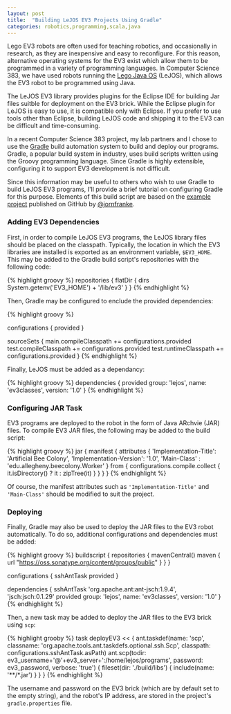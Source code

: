 ```yaml
---
layout: post
title:  "Building LeJOS EV3 Projects Using Gradle"
categories: robotics,programming,scala,java
---
```


Lego EV3 robots are often used for teaching robotics, and occasionally in research, as they are inexpensive and easy to reconfigure. For this reason, alternative operating systems for the EV3 exist which allow them to be programmed in a variety of programming languages. In Computer Science 383, we have used robots running the [Lego Java OS](http://www.lejos.org) (LeJOS), which allows the EV3 robot to be programmed using Java.

The LeJOS EV3 library provides plugins for the Eclipse IDE for building Jar files suitble for deployment on the EV3 brick. While the Eclipse plugin for LeJOS is easy to use, it is compatible only with Eclipse. If you prefer to use tools other than Eclipse, building LeJOS code and shipping it to the EV3 can be difficult and time-consuming.

In a recent Computer Science 383 project, my lab partners and I chose to use the [Gradle](http://www.gradle.org) build automation system to build and deploy our programs. Gradle, a popular build system in industry, uses build scripts written using the Groovy programming language. Since  Gradle is highly extensible, configuring it to support EV3 development is not difficult.

Since this information may be useful to others who wish to use Gradle to build LeJOS EV3 programs, I'll provide a brief tutorial on configuring Gradle for this purpose. Elements of this build script are based on the [example project](https://github.com/jornfranke/lejos-ev3-example) published on GitHub by [@jornfranke](https://github.com/jornfranke).

### Adding EV3 Dependencies 

First, in order to compile LeJOS EV3 programs, the LeJOS library files should be placed on the classpath. Typically, the location in which the EV3 libraries are installed is exported as an environment variable, `$EV3_HOME`. This may be added to the Gradle build script's repositories with the following code:

{% highlight groovy %}
repositories {
     flatDir {
       dirs  System.getenv('EV3_HOME') + '/lib/ev3'
   }
}
{% endhighlight %}

Then, Gradle may be configured to enclude the provided dependencies:

{% highlight groovy %}

configurations {
    provided
}


sourceSets {
    main.compileClasspath += configurations.provided
    test.compileClasspath += configurations.provided
    test.runtimeClasspath += configurations.provided
}
{% endhighlight %}

Finally, LeJOS must be added as a dependancy:

{% highlight groovy %}
dependencies {
    provided group: 'lejos', name: 'ev3classes', version: '1.0'
}
{% endhighlight %}

### Configuring JAR Task

EV3 programs are deployed to the robot in the form of Java ARchvie (JAR) files. To compile EV3 JAR files, the following may be added to the build script:

{% highlight groovy %}
jar {
    manifest {
        attributes {
            'Implementation-Title': 'Artificial Bee Colony',
            'Implementation-Version': '1.0', 
            'Main-Class' : 'edu.allegheny.beecolony.Worker'
        }
        from { configurations.compile.collect { it.isDirectory() ? it : zipTree(it) } }
    }
}
{% endhighlight %}

Of course, the manifest attributes such as `'Implementation-Title'` and `'Main-Class'` should be modified to suit the project.

### Deploying

Finally, Gradle may also be used to deploy the JAR files to the EV3 robot automatically. To do so, additional configurations and dependencies must be added:

{% highlight groovy %}
buildscript {
    repositories {
        mavenCentral()
        maven { url "https://oss.sonatype.org/content/groups/public" }
    }
}

configurations {
    sshAntTask
    provided
}

dependencies {
    sshAntTask 'org.apache.ant:ant-jsch:1.9.4', 'jsch:jsch:0.1.29'
    provided group: 'lejos', name: 'ev3classes', version: '1.0'
}
{% endhighlight %}

Then, a new task may be added to deploy the JAR files to the EV3 brick using `scp`:

{% highlight grooby %}
task deployEV3 << {
    ant.taskdef(name: 'scp', classname: 'org.apache.tools.ant.taskdefs.optional.ssh.Scp', classpath: configurations.sshAntTask.asPath)
    ant.scp(todir: ev3_username+'@'+ev3_server+':/home/lejos/programs',
        password: ev3_password,
        verbose: 'true') {
            fileset(dir: './build/libs') {
                include(name: '**/*.jar')
            }
        }
}
{% endhighlight %}

The username and password on the EV3 brick (which are by default set to the empty string), and the robot's IP address, are stored in the project's `gradle.properties` file.